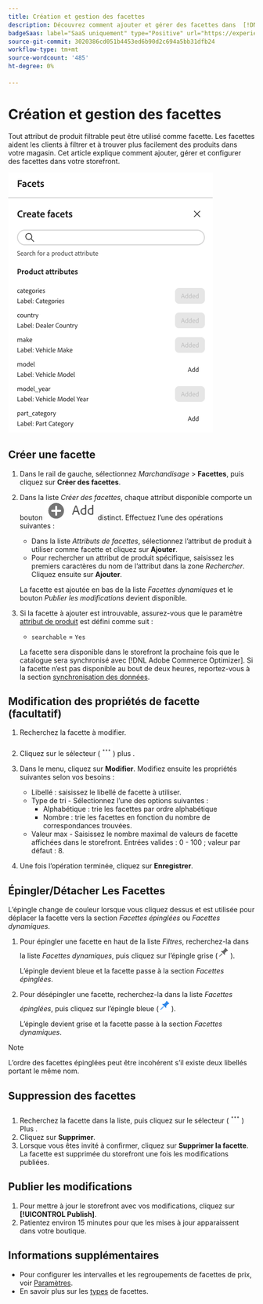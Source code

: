 ```yaml
---
title: Création et gestion des facettes
description: Découvrez comment ajouter et gérer des facettes dans  [!DNL Adobe Commerce Optimizer].
badgeSaas: label="SaaS uniquement" type="Positive" url="https://experienceleague.adobe.com/fr/docs/commerce/user-guides/product-solutions" tooltip="S’applique uniquement aux projets Adobe Commerce as a Cloud Service et Adobe Commerce Optimizer (infrastructure SaaS gérée par Adobe)."
source-git-commit: 3020386cd051b4453ed6b90d2c694a5bb31dfb24
workflow-type: tm+mt
source-wordcount: '485'
ht-degree: 0%

---
```


# Création et gestion des facettes

Tout attribut de produit filtrable peut être utilisé comme facette. Les facettes aident les clients à filtrer et à trouver plus facilement des produits dans votre magasin. Cet article explique comment ajouter, gérer et configurer des facettes dans votre storefront.

![Créer une facette](../../assets/create-facet.png)

## Créer une facette

1. Dans le rail de gauche, sélectionnez _Marchandisage_ > **Facettes**, puis cliquez sur **Créer des facettes**.
1. Dans la liste *Créer des facettes*, chaque attribut disponible comporte un bouton ![Ajouter](../../assets/btn-add.png) distinct. Effectuez l’une des opérations suivantes :

   - Dans la liste *Attributs de facettes*, sélectionnez l’attribut de produit à utiliser comme facette et cliquez sur **Ajouter**.
   - Pour rechercher un attribut de produit spécifique, saisissez les premiers caractères du nom de l’attribut dans la zone *Rechercher*. Cliquez ensuite sur **Ajouter**.

   La facette est ajoutée en bas de la liste *Facettes dynamiques* et le bouton *Publier les modifications* devient disponible.

1. Si la facette à ajouter est introuvable, assurez-vous que le paramètre [attribut de produit](https://developer-stage.adobe.com/commerce/services/composable-catalog/data-ingestion/api-reference/#operation/createProductMetadata) est défini comme suit :

   - `searchable` = `Yes`

   La facette sera disponible dans le storefront la prochaine fois que le catalogue sera synchronisé avec [!DNL Adobe Commerce Optimizer]. Si la facette n’est pas disponible au bout de deux heures, reportez-vous à la section [synchronisation des données](../../setup/data-sync.md).

## Modification des propriétés de facette (facultatif)

1. Recherchez la facette à modifier.
1. Cliquez sur le sélecteur (![Plus de sélecteurs](../../assets/btn-more.png)) plus .
1. Dans le menu, cliquez sur **Modifier**. Modifiez ensuite les propriétés suivantes selon vos besoins :

   - Libellé : saisissez le libellé de facette à utiliser.
   - Type de tri - Sélectionnez l’une des options suivantes :
      - Alphabétique : trie les facettes par ordre alphabétique
      - Nombre : trie les facettes en fonction du nombre de correspondances trouvées.
   - Valeur max - Saisissez le nombre maximal de valeurs de facette affichées dans le storefront. Entrées valides : 0 - 100 ; valeur par défaut : 8.

1. Une fois l’opération terminée, cliquez sur **Enregistrer**.

## Épingler/Détacher Les Facettes

L’épingle change de couleur lorsque vous cliquez dessus et est utilisée pour déplacer la facette vers la section *Facettes épinglées* ou *Facettes dynamiques*.

1. Pour épingler une facette en haut de la liste *Filtres*, recherchez-la dans la liste *Facettes dynamiques*, puis cliquez sur l’épingle grise (![Sélecteur d’épingle](../../assets/btn-pin-gray.png)).

   L’épingle devient bleue et la facette passe à la section *Facettes épinglées*.

1. Pour désépingler une facette, recherchez-la dans la liste *Facettes épinglées*, puis cliquez sur l’épingle bleue (![sélecteur d’épingle](../../assets/btn-pin-blue.png)).

   L’épingle devient grise et la facette passe à la section *Facettes dynamiques*.

>[!NOTE]
>
>L’ordre des facettes épinglées peut être incohérent s’il existe deux libellés portant le même nom.

## Suppression des facettes

1. Recherchez la facette dans la liste, puis cliquez sur le sélecteur (![Plus de sélecteur](../../assets/btn-more.png)) Plus .
1. Cliquez sur **Supprimer**.
1. Lorsque vous êtes invité à confirmer, cliquez sur **Supprimer la facette**.
La facette est supprimée du storefront une fois les modifications publiées.

## Publier les modifications

1. Pour mettre à jour le storefront avec vos modifications, cliquez sur **[!UICONTROL Publish]**.
1. Patientez environ 15 minutes pour que les mises à jour apparaissent dans votre boutique.

## Informations supplémentaires

- Pour configurer les intervalles et les regroupements de facettes de prix, voir [Paramètres](../../settings.md).
- En savoir plus sur les [types](type.md) de facettes.
